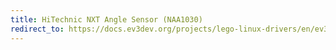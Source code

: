 ```yaml
---
title: HiTechnic NXT Angle Sensor (NAA1030)
redirect_to: https://docs.ev3dev.org/projects/lego-linux-drivers/en/ev3dev-jessie/sensor_data.html#ht-nxt-angle
---
```

